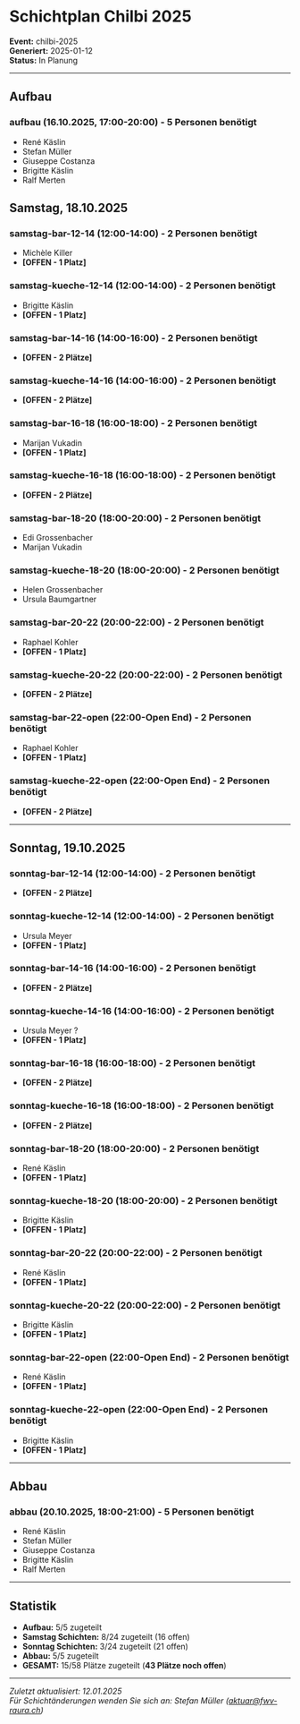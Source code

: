 # Schichtplan Chilbi 2025

**Event:** chilbi-2025  
**Generiert:** 2025-01-12  
**Status:** In Planung  

---

## Aufbau
### aufbau (16.10.2025, 17:00-20:00) - 5 Personen benötigt
- René Käslin
- Stefan Müller
- Giuseppe Costanza
- Brigitte Käslin
- Ralf Merten

## Samstag, 18.10.2025

### samstag-bar-12-14 (12:00-14:00) - 2 Personen benötigt
- Michèle Killer
- **[OFFEN - 1 Platz]**

### samstag-kueche-12-14 (12:00-14:00) - 2 Personen benötigt
- Brigitte Käslin
- **[OFFEN - 1 Platz]**

### samstag-bar-14-16 (14:00-16:00) - 2 Personen benötigt
- **[OFFEN - 2 Plätze]**

### samstag-kueche-14-16 (14:00-16:00) - 2 Personen benötigt
- **[OFFEN - 2 Plätze]**

### samstag-bar-16-18 (16:00-18:00) - 2 Personen benötigt
- Marijan Vukadin
- **[OFFEN - 1 Platz]**

### samstag-kueche-16-18 (16:00-18:00) - 2 Personen benötigt
- **[OFFEN - 2 Plätze]**

### samstag-bar-18-20 (18:00-20:00) - 2 Personen benötigt
- Edi Grossenbacher
- Marijan Vukadin

### samstag-kueche-18-20 (18:00-20:00) - 2 Personen benötigt
- Helen Grossenbacher
- Ursula Baumgartner

### samstag-bar-20-22 (20:00-22:00) - 2 Personen benötigt
- Raphael Kohler
- **[OFFEN - 1 Platz]**

### samstag-kueche-20-22 (20:00-22:00) - 2 Personen benötigt
- **[OFFEN - 2 Plätze]**

### samstag-bar-22-open (22:00-Open End) - 2 Personen benötigt
- Raphael Kohler
- **[OFFEN - 1 Platz]**

### samstag-kueche-22-open (22:00-Open End) - 2 Personen benötigt
- **[OFFEN - 2 Plätze]**

---

## Sonntag, 19.10.2025

### sonntag-bar-12-14 (12:00-14:00) - 2 Personen benötigt
- **[OFFEN - 2 Plätze]**

### sonntag-kueche-12-14 (12:00-14:00) - 2 Personen benötigt
- Ursula Meyer
- **[OFFEN - 1 Platz]**

### sonntag-bar-14-16 (14:00-16:00) - 2 Personen benötigt
- **[OFFEN - 2 Plätze]**

### sonntag-kueche-14-16 (14:00-16:00) - 2 Personen benötigt
- Ursula Meyer ?
- **[OFFEN - 1 Platz]**

### sonntag-bar-16-18 (16:00-18:00) - 2 Personen benötigt
- **[OFFEN - 2 Plätze]**

### sonntag-kueche-16-18 (16:00-18:00) - 2 Personen benötigt
- **[OFFEN - 2 Plätze]**

### sonntag-bar-18-20 (18:00-20:00) - 2 Personen benötigt
- René Käslin
- **[OFFEN - 1 Platz]**

### sonntag-kueche-18-20 (18:00-20:00) - 2 Personen benötigt
- Brigitte Käslin
- **[OFFEN - 1 Platz]**

### sonntag-bar-20-22 (20:00-22:00) - 2 Personen benötigt
- René Käslin
- **[OFFEN - 1 Platz]**

### sonntag-kueche-20-22 (20:00-22:00) - 2 Personen benötigt
- Brigitte Käslin
- **[OFFEN - 1 Platz]**

### sonntag-bar-22-open (22:00-Open End) - 2 Personen benötigt
- René Käslin
- **[OFFEN - 1 Platz]**

### sonntag-kueche-22-open (22:00-Open End) - 2 Personen benötigt
- Brigitte Käslin
- **[OFFEN - 1 Platz]**

---

## Abbau
### abbau (20.10.2025, 18:00-21:00) - 5 Personen benötigt
- René Käslin
- Stefan Müller
- Giuseppe Costanza
- Brigitte Käslin
- Ralf Merten

---

## Statistik
- **Aufbau:** 5/5 zugeteilt
- **Samstag Schichten:** 8/24 zugeteilt (16 offen)
- **Sonntag Schichten:** 3/24 zugeteilt (21 offen)  
- **Abbau:** 5/5 zugeteilt
- **GESAMT:** 15/58 Plätze zugeteilt (**43 Plätze noch offen**)

---

*Zuletzt aktualisiert: 12.01.2025*  
*Für Schichtänderungen wenden Sie sich an: Stefan Müller (aktuar@fwv-raura.ch)*
